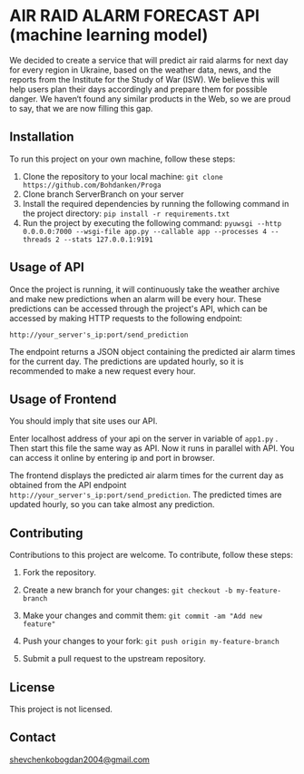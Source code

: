 # AIR RAID ALARM FORECAST API (machine learning model)

We decided to create a service that will predict air raid alarms for next day for every region in Ukraine, based on the weather data, news, and the reports from the Institute for the Study of War (ISW). We believe this will help users plan their days accordingly and prepare them for possible danger.  We  haven‘t  found  any  similar  products in the  Web, so we  are  proud  to  say, that  we  are  now  filling  this  gap.​



## Installation

To run this project on your own machine, follow these steps:

1.  Clone the repository to your local machine: `git clone https://github.com/Bohdanken/Proga`
2.  Clone branch ServerBranch on your server
3.  Install the required dependencies by running the following command in the project directory: `pip install -r requirements.txt`
5.  Run the project by executing the following command:  `pyuwsgi --http 0.0.0.0:7000 --wsgi-file app.py --callable app --processes 4 --threads 2 --stats 127.0.0.1:9191`
    

## Usage of API

Once the project is running, it will continuously take the weather archive and make new predictions when an alarm will be every hour.  These predictions can be accessed through the project's API, which can be accessed by making HTTP requests to the following endpoint:

`http://your_server's_ip:port/send_prediction`

The endpoint returns a JSON object containing the predicted air alarm times for the current day. The predictions are updated hourly, so it is recommended to make a new request every hour.

## Usage of Frontend

You should imply that  site uses our API.

 Enter localhost address of your api on the server in variable of `app1.py` . Then start this file the same way as API. Now it runs in parallel with API. You can access it online by entering ip and port in browser.
    
 The frontend displays the predicted air alarm times for the current day as obtained from the API endpoint `http://your_server's_ip:port/send_prediction`. The predicted times are updated hourly, so you can take almost any prediction.
    

## Contributing

Contributions to this project are welcome. To contribute, follow these steps:

1.  Fork the repository.
    
2.  Create a new branch for your changes: `git checkout -b my-feature-branch`
    
3.  Make your changes and commit them: `git commit -am "Add new feature"`
    
4.  Push your changes to your fork: `git push origin my-feature-branch`
    
5.  Submit a pull request to the upstream repository.
    

## License

This project is not licensed.

## Contact
shevchenkobogdan2004@gmail.com
